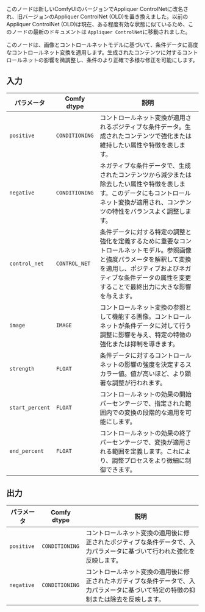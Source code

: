 このノードは新しいComfyUIのバージョンでAppliquer ControlNetに改名され、旧バージョンのAppliquer ControlNet (OLD)を置き換えました。以前のAppliquer ControlNet (OLD)は現在、ある程度有効な状態に似ているため、このノードの最新のドキュメントは `Appliquer ControlNet`に移動されました。

このノードは、画像とコントロールネットモデルに基づいて、条件データに高度なコントロールネット変換を適用します。生成されたコンテンツに対するコントロールネットの影響を微調整し、条件のより正確で多様な修正を可能にします。

## 入力

| パラメータ | Comfy dtype | 説明 |
|-----------|-------------|-------------|
| `positive` | `CONDITIONING` | コントロールネット変換が適用されるポジティブな条件データ。生成されたコンテンツで強化または維持したい属性や特徴を表します。 |
| `negative` | `CONDITIONING` | ネガティブな条件データで、生成されたコンテンツから減少または除去したい属性や特徴を表します。このデータにもコントロールネット変換が適用され、コンテンツの特性をバランスよく調整します。 |
| `control_net` | `CONTROL_NET` | 条件データに対する特定の調整と強化を定義するために重要なコントロールネットモデル。参照画像と強度パラメータを解釈して変換を適用し、ポジティブおよびネガティブな条件データの属性を変更することで最終出力に大きな影響を与えます。 |
| `image` | `IMAGE` | コントロールネット変換の参照として機能する画像。コントロールネットが条件データに対して行う調整に影響を与え、特定の特徴の強化または抑制を導きます。 |
| `strength` | `FLOAT` | 条件データに対するコントロールネットの影響の強度を決定するスカラー値。値が高いほど、より顕著な調整が行われます。 |
| `start_percent` | `FLOAT` | コントロールネットの効果の開始パーセンテージで、指定された範囲内での変換の段階的な適用を可能にします。 |
| `end_percent` | `FLOAT` | コントロールネットの効果の終了パーセンテージで、変換が適用される範囲を定義します。これにより、調整プロセスをより微細に制御できます。 |

## 出力

| パラメータ | Comfy dtype | 説明 |
|-----------|-------------|-------------|
| `positive` | `CONDITIONING` | コントロールネット変換の適用後に修正されたポジティブな条件データで、入力パラメータに基づいて行われた強化を反映します。 |
| `negative` | `CONDITIONING` | コントロールネット変換の適用後に修正されたネガティブな条件データで、入力パラメータに基づいて特定の特徴の抑制または除去を反映します。 |
